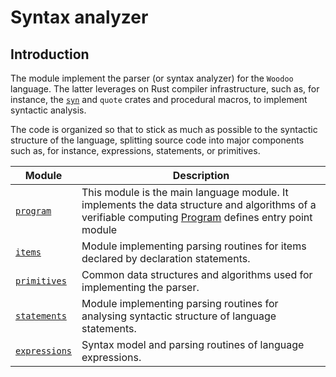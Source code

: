 # Syntax analyzer

## Introduction

The module implement the parser (or syntax analyzer) for the `Woodoo` language. The latter leverages on Rust compiler infrastructure, such
as, for instance, the [`syn`]() and `quote` crates and procedural macros, to implement syntactic analysis.

The code is organized so that to stick as much as possible to the syntactic structure of the language, splitting source 
code into major components such as, for instance, expressions, statements, or primitives. 

| Module                         | Description                                                                                                                                                     |
|--------------------------------|-----------------------------------------------------------------------------------------------------------------------------------------------------------------|
 | [`program`](./program)         | This module is the main language module. It implements the data structure and algorithms of a verifiable computing [Program](./mod) defines  entry point module | 
| [`items`](./items)             | Module implementing parsing routines for items declared by declaration statements.                                                                              |
| [`primitives`](./primitives)   | Common data structures and algorithms used for implementing the parser.                                                                                         |
| [`statements`](./statements)   | Module implementing parsing routines for analysing syntactic structure of language statements.                                                                  |
| [`expressions`](./expressions) | Syntax model and parsing routines of language expressions.                                                                                                      |

